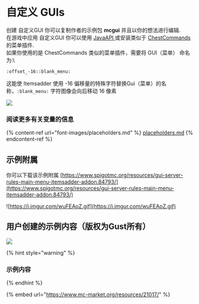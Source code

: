 # 自定义 GUIs

创建 自定义GUI 你可以复制作者的示例包 **mcgui** 并且以你的想法进行编辑.\
在游戏中应用 自定义GUI 你可以使用 [JavaAPI ](../../../developers/java-api/huds-guis.md) 或安装类似于 [ChestCommands](https://dev.bukkit.org/projects/chest-commands) 的菜单插件.\
如果你使用的是 ChestCommands 类似的菜单插件，需要将 GUI（菜单） 命名为:\


```
:offset_-16::blank_menu:
```

这能使 Itemsadder 使用 -16 偏移量的特殊字符替换Gui（菜单）的名称，`:blank_menu:` 字符图像会向后移动 16 像素

![](<../../../.gitbook/assets/immagine (11).png>)

### &#x20;阅读更多有关变量的信息

{% content-ref url="font-images/placeholders.md" %}
[placeholders.md](font-images/placeholders.md)
{% endcontent-ref %}

## 示例附属

你可以下载该示例附属 [https://www.spigotmc.org/resources/gui-server-rules-main-menu-itemsadder-addon.84793/](https://www.spigotmc.org/resources/gui-server-rules-main-menu-itemsadder-addon.84793/)



![https://i.imgur.com/wuFEAoZ.gif](https://i.imgur.com/wuFEAoZ.gif)

## 用户创建的示例内容（版权为Gust所有）

![](<../../../.gitbook/assets/immagine (110).png>)

{% hint style="warning" %}
### 示例内容
{% endhint %}

{% embed url="https://www.mc-market.org/resources/21017/" %}


